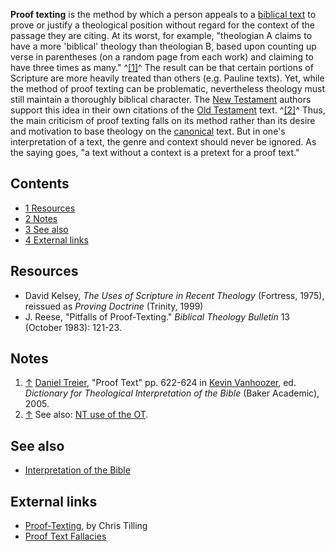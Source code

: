 **Proof texting** is the method by which a person appeals to a
[biblical text](Bible "Bible") to prove or justify a theological
position without regard for the context of the passage they are
citing. At its worst, for example, "theologian A claims to have a
more 'biblical' theology than theologian B, based upon counting up
verse in parentheses (on a random page from each work) and claiming
to have three times as many." ^[[1]](#note-0)^ The result can be
that certain portions of Scripture are more heavily treated than
others (e.g. Pauline texts). Yet, while the method of proof texting
can be problematic, nevertheless theology must still maintain a
thoroughly biblical character. The
[New Testament](New_Testament "New Testament") authors support this
idea in their own citations of the
[Old Testament](Old_Testament "Old Testament") text.
^[[2]](#note-1)^ Thus, the main criticism of proof texting falls on
its method rather than its desire and motivation to base theology
on the [canonical](Canon "Canon") text. But in one's interpretation
of a text, the genre and context should never be ignored. As the
saying goes, "a text without a context is a pretext for a proof
text."


## Contents

-   [1 Resources](#Resources)
-   [2 Notes](#Notes)
-   [3 See also](#See_also)
-   [4 External links](#External_links)

## Resources

-   David Kelsey, *The Uses of Scripture in Recent Theology*
    (Fortress, 1975), reissued as *Proving Doctrine* (Trinity, 1999)
-   J. Reese, "Pitfalls of Proof-Texting."
    *Biblical Theology Bulletin* 13 (October 1983): 121-23.

## Notes

1.  [↑](#ref-0) [Daniel Treier](Daniel_Treier "Daniel Treier"),
    "Proof Text" pp. 622-624 in
    [Kevin Vanhoozer](Kevin_Vanhoozer "Kevin Vanhoozer"), ed.
    *Dictionary for Theological Interpretation of the Bible* (Baker
    Academic), 2005.
2.  [↑](#ref-1) See also:
    [NT use of the OT](NT_use_of_the_OT "NT use of the OT").

## See also

-   [Interpretation of the Bible](Interpretation_of_the_Bible "Interpretation of the Bible")

## External links

-   [Proof-Texting](http://www.christilling.de/blog/2007/12/proof-texting.html),
    by Chris Tilling
-   [Proof Text Fallacies](http://www.angelfire.com/ks2/fallacies/falltext.htm#AH)



